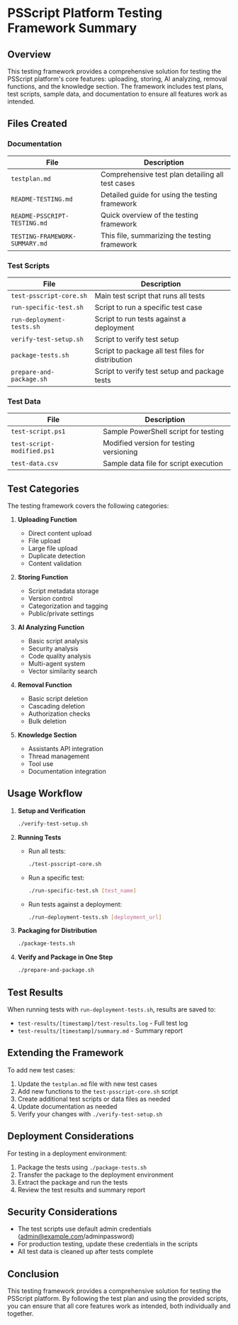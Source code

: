 # PSScript Platform Testing Framework Summary

## Overview

This testing framework provides a comprehensive solution for testing the PSScript platform's core features: uploading, storing, AI analyzing, removal functions, and the knowledge section. The framework includes test plans, test scripts, sample data, and documentation to ensure all features work as intended.

## Files Created

### Documentation

| File | Description |
|------|-------------|
| `testplan.md` | Comprehensive test plan detailing all test cases |
| `README-TESTING.md` | Detailed guide for using the testing framework |
| `README-PSSCRIPT-TESTING.md` | Quick overview of the testing framework |
| `TESTING-FRAMEWORK-SUMMARY.md` | This file, summarizing the testing framework |

### Test Scripts

| File | Description |
|------|-------------|
| `test-psscript-core.sh` | Main test script that runs all tests |
| `run-specific-test.sh` | Script to run a specific test case |
| `run-deployment-tests.sh` | Script to run tests against a deployment |
| `verify-test-setup.sh` | Script to verify test setup |
| `package-tests.sh` | Script to package all test files for distribution |
| `prepare-and-package.sh` | Script to verify test setup and package tests |

### Test Data

| File | Description |
|------|-------------|
| `test-script.ps1` | Sample PowerShell script for testing |
| `test-script-modified.ps1` | Modified version for testing versioning |
| `test-data.csv` | Sample data file for script execution |

## Test Categories

The testing framework covers the following categories:

1. **Uploading Function**
   - Direct content upload
   - File upload
   - Large file upload
   - Duplicate detection
   - Content validation

2. **Storing Function**
   - Script metadata storage
   - Version control
   - Categorization and tagging
   - Public/private settings

3. **AI Analyzing Function**
   - Basic script analysis
   - Security analysis
   - Code quality analysis
   - Multi-agent system
   - Vector similarity search

4. **Removal Function**
   - Basic script deletion
   - Cascading deletion
   - Authorization checks
   - Bulk deletion

5. **Knowledge Section**
   - Assistants API integration
   - Thread management
   - Tool use
   - Documentation integration

## Usage Workflow

1. **Setup and Verification**
   ```bash
   ./verify-test-setup.sh
   ```

2. **Running Tests**
   - Run all tests:
     ```bash
     ./test-psscript-core.sh
     ```
   - Run a specific test:
     ```bash
     ./run-specific-test.sh [test_name]
     ```
   - Run tests against a deployment:
     ```bash
     ./run-deployment-tests.sh [deployment_url]
     ```

3. **Packaging for Distribution**
   ```bash
   ./package-tests.sh
   ```
   
4. **Verify and Package in One Step**
   ```bash
   ./prepare-and-package.sh
   ```

## Test Results

When running tests with `run-deployment-tests.sh`, results are saved to:
- `test-results/[timestamp]/test-results.log` - Full test log
- `test-results/[timestamp]/summary.md` - Summary report

## Extending the Framework

To add new test cases:
1. Update the `testplan.md` file with new test cases
2. Add new functions to the `test-psscript-core.sh` script
3. Create additional test scripts or data files as needed
4. Update documentation as needed
5. Verify your changes with `./verify-test-setup.sh`

## Deployment Considerations

For testing in a deployment environment:
1. Package the tests using `./package-tests.sh`
2. Transfer the package to the deployment environment
3. Extract the package and run the tests
4. Review the test results and summary report

## Security Considerations

- The test scripts use default admin credentials (admin@example.com/adminpassword)
- For production testing, update these credentials in the scripts
- All test data is cleaned up after tests complete

## Conclusion

This testing framework provides a comprehensive solution for testing the PSScript platform. By following the test plan and using the provided scripts, you can ensure that all core features work as intended, both individually and together.

